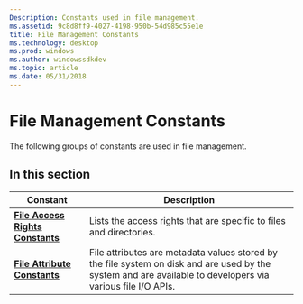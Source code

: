 ```yaml
---
Description: Constants used in file management.
ms.assetid: 9c8d8ff9-4027-4198-950b-54d985c55e1e
title: File Management Constants
ms.technology: desktop
ms.prod: windows
ms.author: windowssdkdev
ms.topic: article
ms.date: 05/31/2018
---
```


# File Management Constants

The following groups of constants are used in file management.

## In this section



| Constant                                                                        | Description                                                                                                                                                            |
|---------------------------------------------------------------------------------|------------------------------------------------------------------------------------------------------------------------------------------------------------------------|
| [**File Access Rights Constants**](file-access-rights-constants.md)<br/> | Lists the access rights that are specific to files and directories.<br/>                                                                                         |
| [**File Attribute Constants**](file-attribute-constants.md)<br/>         | File attributes are metadata values stored by the file system on disk and are used by the system and are available to developers via various file I/O APIs.<br/> |



 

 

 




